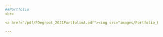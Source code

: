```yaml
---
##Portfolio
<br>

<a href="/pdf/PDegroot_2021PortfolioA.pdf"><img src="images/Portfolio_FrontSmall.png" alt="Portfolio" style="width:776px;height:600px;"></a>

---
```

